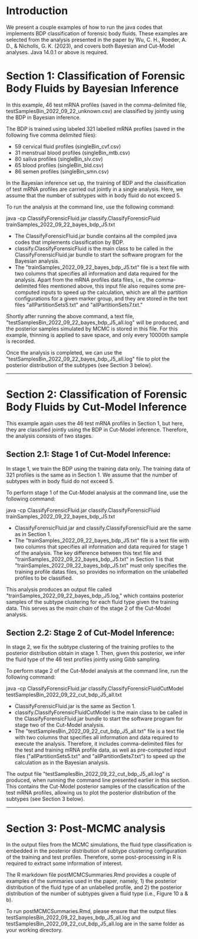 # Introduction

We present a couple examples of how to run the java codes that implements BDP classification of forensic body fluids.
These examples are selected from the analysis presented in the paper by Wu, C. H., Roeder, A. D., & Nicholls, G. K. (2023), and covers both Bayesian and Cut-Model analyses.
Java 14.0.1 or above is required.

# Section 1: Classification of Forensic Body Fluids by Bayesian Inference

In this example, 46 test mRNA profiles (saved in the comma-delimited file, testSamplesBin_2022_09_22_unknown.csv) are classified by jointly using the BDP in Bayesian inference.

The BDP is trained using labeled 321 labelled mRNA profiles (saved in the following five comma delimited files): 

* 59 cervical fluid profiles (singleBin_cvf.csv)
* 31 menstrual blood profiles (singleBin_mtb.csv)
* 80 saliva profiles (singleBin_slv.csv)
* 65 blood profiles (singleBin_bld.csv)
* 86 semen profiles (singleBin_smn.csv)

In the Bayesian inference set up, the training of BDP and the classification of test mRNA profiles are carried out jointly in a single analysis. Here, we assume that the number of subtypes with in body fluid do not exceed 5.


To run the analysis at the command line, use the following command:

java -cp ClassifyForensicFluid.jar classify.ClassifyForensicFluid trainSamples_2022_09_22_bayes_bdp_J5.txt


* The ClassifyForensicFluid.jar bundle contains all the compiled java codes that implements classification by BDP.
* classify.ClassifyForensicFluid is the main class to be called in the ClassifyForensicFluid.jar bundle to start the software program for the Bayesian analysis.
* The "trainSamples_2022_09_22_bayes_bdp_J5.txt" file is a text file with two columns that specifies all information and data required for the analysis. Apart from the mRNA profiles data files, i.e., the comma-delimited files mentioned above, this input file also requires some pre-computed inputs to speed up the calculation, which are all the partition configurations for a given marker group, and they are stored in the text files "allPartitionSets5.txt" and "allPartitionSets7.txt."

Shortly after running the above command, a text file, "testSamplesBin_2022_09_22_bayes_bdp_J5_all.log" will be produced, and  the posterior samples simulated by MCMC is stored in this file. 
For this example, thinning is applied to save space, and only every 10000th sample is recorded.

Once the analysis is completed, we can use the "testSamplesBin_2022_09_22_bayes_bdp_J5_all.log" file to plot the posterior distribution of the subtypes (see Section 3 below).


---

# Section 2: Classification of Forensic Body Fluids by Cut-Model Inference

This example again uses the 46 test mRNA profiles in Section 1, but here, they are classified jointly using the BDP in Cut-Model inference. Therefore, the analysis consists of two stages.

## Section 2.1: Stage 1 of Cut-Model Inference:

In stage 1, we train the BDP using the training data only. The training data of 321 profiles is the same as in Section 1. We assume that the number of subtypes with in body fluid do not exceed 5.

To perform stage 1 of the Cut-Model analysis at the command line, use the following command:


java -cp ClassifyForensicFluid.jar classify.ClassifyForensicFluid trainSamples_2022_09_22_bayes_bdp_J5.txt

* ClassifyForensicFluid.jar and classify.ClassifyForensicFluid are the same as in Section 1.
* The "trainSamples_2022_09_22_bayes_bdp_J5.txt" file is a text file with two columns that specifies all information and data required for stage 1 of the analysis. The key difference between this text file and "trainSamples_2022_09_22_bayes_bdp_J5.txt" in Section 1 is that "trainSamples_2022_09_22_bayes_bdp_J5.txt" must only specifies the training profile datas files, so provides no information on the unlabelled profiles to be classified.

This analysis produces an output file called "trainSamples_2022_09_22_bayes_bdp_J5.log," which contains posterior samples of the subtype clustering for each fluid type given the training data. This serves as the _main chain_ of the stage 2 of the Cut-Model analysis.

## Section 2.2: Stage 2 of Cut-Model Inference:

In stage 2, we fix the subtype clustering of the training profiles to the posterior distribution obtain in stage 1. Then, given this posterior, we infer the fluid type of the 46 test profiles jointly using Gibb sampling.

To perform stage 2 of the Cut-Model analysis at the command line, run the following command:

java -cp ClassifyForensicFluid.jar classify.ClassifyForensicFluidCutModel testSamplesBin_2022_09_22_cut_bdp_J5_all.txt

* ClassifyForensicFluid.jar is the same as Section 1.
* classify.ClassifyForensicFluidCutModel is the main class to be called in the ClassifyForensicFluid.jar bundle to start the software program for stage two of the Cut-Model analysis.
* The "testSamplesBin_2022_09_22_cut_bdp_J5_all.txt" file is a text file with two columns that specifies all information and data required to execute the analysis. Therefore, it includes comma-delimited files for the test and training mRNA profile data, as well as pre-computed input files ("allPartitionSets5.txt" and "allPartitionSets7.txt") to speed up the calculation as in the Bayesian analysis.

The output file "testSamplesBin_2022_09_22_cut_bdp_J5_all.log" is produced, when running the command line presented earlier in this section. This contains the Cut-Model posterior samples of the classification of the test mRNA profiles, allowing us to  plot the posterior distribution of the subtypes (see Section 3 below).

---

# Section 3: Post-MCMC analysis

In the output files from the MCMC simulations, the fluid type classification is embedded in the posterior distribution of subtype clustering configuration of the training and test profiles.
Therefore, some post-processing in R is required to extract some information of interest.

The R markdown file postMCMCSummaries.Rmd provides a couple of examples of the summaries used in the paper, namely, 1) the posterior distribution of the fluid type of an unlabelled profile, and 2) the posterior distribution of the number of subtypes given a fluid type (i.e., Figure 10 a & b).

To run postMCMCSummaries.Rmd, please ensure that the output files testSamplesBin_2022_09_22_bayes_bdp_J5_all.log and testSamplesBin_2022_09_22_cut_bdp_J5_all.log are in the same folder as your working directory.
